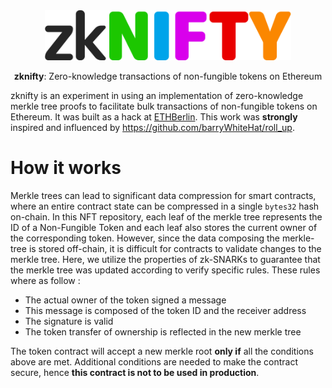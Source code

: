 <div align="center">
    <img src="./assets/logo.svg" height="80px" /> 
    <p><b>zknifty</b>: Zero-knowledge transactions of non-fungible tokens on Ethereum </p>
</div>

zknifty is an experiment in using an implementation of zero-knowledge merkle tree proofs to facilitate bulk transactions of non-fungible tokens on Ethereum. It was built as a hack at [ETHBerlin](https://ethberlin.com). This work was **strongly** inspired and influenced by https://github.com/barryWhiteHat/roll_up.

# How it works
Merkle trees can lead to significant data compression for smart contracts, where an entire contract state can be compressed in a single `bytes32` hash on-chain. In this NFT repository, each leaf of the merkle tree represents the ID of a Non-Fungible Token and each leaf also stores the current owner of the corresponding token. However, since the data composing the merkle-tree is stored off-chain, it is difficult for contracts to validate changes to the merkle tree. Here, we utilize the properties of zk-SNARKs to guarantee that the merkle tree was updated according to verify specific rules. These rules where as follow :

* The actual owner of the token signed a message
* This message is composed of the token ID and the receiver address
* The signature is valid
* The token transfer of ownership is reflected in the new merkle tree

The token contract will accept a new merkle root **only if** all the conditions above are met. Additional conditions are needed to make the contract secure, hence **this contract is not to be used in production**. 


